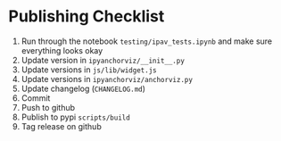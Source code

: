 # Publishing Checklist

1. Run through the notebook `testing/ipav_tests.ipynb` and make sure everything looks okay
2. Update version in `ipyanchorviz/__init__.py`
3. Update versions in `js/lib/widget.js`
4. Update versions in `ipyanchorviz/anchorviz.py`
4. Update changelog (`CHANGELOG.md`)
5. Commit
6. Push to github
7. Publish to pypi `scripts/build`
8. Tag release on github

<!--
# Release

Before doing a release, check to see if there are any outstanding changes or untracked files:

```
git status
git clean -fdxn
```

Commit changes, and make sure that any untracked files can be deleted. Then clean the repository:

```
git clean -fdx # actually delete untracked files
```

## Javascript release

To release a new version of ipyanchorviz on NPM, first register for an NPM account [here](https://www.npmjs.com/), then log in with `yarn login`. Then:

1. Update `js/package.json` with the new npm package version
2. Build and publish the npm package inside the `js/` directory:

   ```
   cd js/
   yarn install
   yarn publish
   cd ..
   ```

## Python release

To release a new version of ipyanchorviz on PyPI, first make sure that the `build` package is installed: `pip install build`.

1. Update `ipyanchorviz/_version.py`:
   - Update `__version__`
   - Update `NPM_PACKAGE_RANGE` if necessary
2. Commit changes to `_version.py` and tag the release
   ```
   git add ipyanchorviz/_version.py
   git tag -a X.X.X -m 'comment'
   ```
3. Generate Python packages and upload to PyPI:
   ```
   python -m build
   twine check dist/*
   twine upload dist/*
   ```
4. Update `_version.py` (add 'dev' and increment minor)
   ```
   git commit -a -m 'Back to dev'
   git push
   git push --tags
   ```

-->
